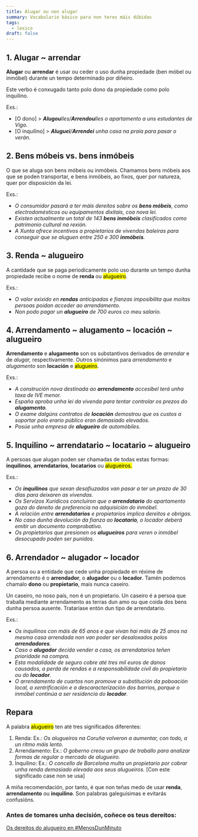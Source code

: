 ```yaml
---
title: Alugar ou non alugar
summary: Vocabulario básico para non teres máis dúbidas
tags:
  - lexico
draft: false
---
```

## 1. Alugar ~ arrendar

**Alugar** ou **arrendar** é usar ou ceder o uso dunha propiedade (ben móbel ou inmóbel) durante un tempo determinado por diñeiro.

Este verbo é conxugado tanto polo dono da propiedade como polo inquilino.

Exs.:

* \[O dono] ><em> <strong>Alugou</strong>lles/<strong>Arrendou</strong>lles o apartamento a uns estudantes de Vigo.</em>
* \[O inquilino] ><em> <strong>Aluguei</strong>/<strong>Arrendei</strong> unha casa na praia para pasar o verán.</em>

## 2. Bens móbeis vs. bens inmóbeis

O que se aluga son bens móbeis ou inmóbeis. Chamamos bens móbeis aos que se poden transportar, e  bens inmóbeis, ao fixos, quer por natureza, quer por disposición da lei.

Exs.:

* *O consumidor pasará a ter máis dereitos sobre os **bens móbeis**, como electrodomésticos ou equipamentos dixitais, coa nova lei.*
* *Existen actualmente un total de 143 **bens inmóbeis** clasificados como patrimonio cultural na rexión.*
* *A Xunta ofrece incentivos a propietarios de vivendas baleiras para conseguir que se aluguen entre 250 e 300 **inmóbeis**.*

## 3. Renda ~ alugueiro

A cantidade que se paga periodicamente polo uso durante un tempo dunha propiedade recibe o nome de **renda** ou <mark>alugueiro</mark>.

Exs.: 

* *O valor exixido en **rendas** anticipadas e fianzas imposibilita que moitas persoas poidan acceder ao arrendamento.*
* *Non podo pagar un **alugueiro** de 700 euros co meu salario.*

## 4. Arrendamento \~ alugamento \~ locación ~ alugueiro

**Arrendamento** e **alugamento** son os substantivos derivados de *arrendar* e de *alugar,* respectivamente. Outros sinónimos para *arrendamento* e *alugamento* son **locación** e <mark>alugueiro</mark>.

Exs.:

* *A construción nova destinada ao **arrendamento** accesíbel terá unha taxa de IVE menor.*
* *España aproba unha lei da vivenda para tentar controlar os prezos do **alugamento**.*
* *O exame dalgúns contratos de **locación** demostrou que os custos a soportar polo erario público eran demasiado elevados.*
* *Posúe unha empresa de **alugueiro** de automóbiles.*

## 5. Inquilino \~ arrendatario \~ locatario ~ alugueiro

A persoas que alugan poden ser chamadas de todas estas formas: **inquilinos**, **arrendatarios**, **locatarios** ou <mark>alugueiros.</mark>

Exs.:

* *Os **inquilinos** que sexan desafiuzados van pasar a ter un prazo de 30 días para deixaren as vivendas.*
* *Os Servizos Xurídicos concluíron que o **arrendatario** do apartamento goza do dereito de preferencia na adquisición do inmóbel.*
* *A relación entre **arrendatarios** e propietarios implica dereitos e obrigas.*
* *No caso dunha devolución da fianza ao **locatario**, o locador deberá emitir un documento comprobativo.*
* *Os propietarios que presionen os **alugueiros** para veren o inmóbel desocupado poden ser punidos.*

## 6. Arrendador \~ alugador \~ locador

A persoa ou a entidade que cede unha propiedade en réxime de arrendamento é o **arrendador**, o **alugador** ou o **locador**. Tamén podemos chamalo **dono** ou **propietario**, mais nunca caseiro.

Un caseiro, no noso país, non é un propietario. Un caseiro é a persoa que traballa mediante arrendamento as terras dun amo ou que coida dos bens dunha persoa ausente. Trataríase entón dun tipo de arrendatario.

Exs.:

* *Os inquilinos con máis de 65 anos e que vivan hai máis de 25 anos na mesma casa arrendada non van poder ser desaloxados polos **arrendadores**.*
* *Caso o **alugador** decida vender a casa, os arrendatarios teñen prioridade na compra.*
* *Esta modalidade de seguro cobre até tres mil euros de danos causados, a perda de rendas e a responsabilidade civil do propietario ou do **locador**.*
* *O arrendamento de cuartos non promove a substitución da poboación local, a xentrificación e a descaracterización dos barrios, porque o inmóbel continúa a ser residencia do **locador**.*

## Repara

A palabra <mark>alugueiro</mark> ten até tres significados diferentes:

1. Renda: Ex.: *Os alugueiros na Coruña volveron a aumentar, con todo, a un ritmo máis lento.*
2. Arrendamento: Ex.: *O goberno creou un grupo de traballo para analizar formas de regular o mercado de alugueiro.*
3. Inquilino: Ex.: *O concello de Barcelona multa un propietario por cobrar unha renda demasiado elevada aos seus alugueiros.* \[Con este significado case non se usa]

A miña recomendación, por tanto, é que non teñas medo de usar **renda**, **arrendamento** ou **inquilino**. Son palabras galeguísimas e evitarás confusións. 

### Antes de tomares unha decisión, coñece os teus dereitos:

[Os dereitos do alugueiro en #MenosDunMinuto](https://youtube.com/shorts/qgkob9KrGjo?feature=share)